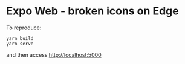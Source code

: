 # Expo Web - broken icons on Edge

To reproduce:

```
yarn build
yarn serve
```

and then access [http://localhost:5000](http://localhost:5000)
